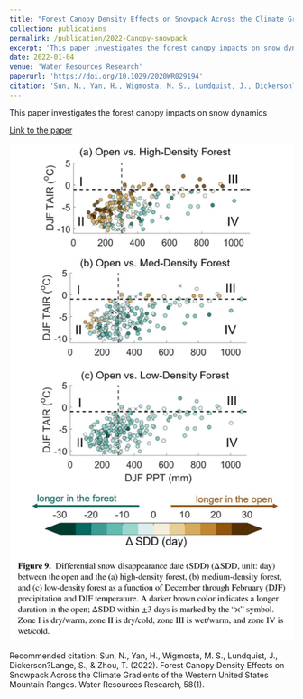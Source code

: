 ```yaml
---
title: "Forest Canopy Density Effects on Snowpack Across the Climate Gradients of the Western United States Mountain Ranges"
collection: publications
permalink: /publication/2022-Canopy-snowpack
excerpt: 'This paper investigates the forest canopy impacts on snow dynamics'
date: 2022-01-04
venue: 'Water Resources Research'
paperurl: 'https://doi.org/10.1029/2020WR029194'
citation: 'Sun, N., Yan, H., Wigmosta, M. S., Lundquist, J., Dickerson?Lange, S., &amp; Zhou, T. (2022). Forest Canopy Density Effects on Snowpack Across the Climate Gradients of the Western United States Mountain Ranges. Water Resources Research, 58(1). '
---
```

This paper investigates the forest canopy impacts on snow dynamics

[Link to the paper](https://doi.org/10.1029/2020WR029194)

![image](../images/papers/2022-Canopy-snowpack.png)

Recommended citation: Sun, N., Yan, H., Wigmosta, M. S., Lundquist, J., Dickerson?Lange, S., & Zhou, T. (2022). Forest Canopy Density Effects on Snowpack Across the Climate Gradients of the Western United States Mountain Ranges. Water Resources Research, 58(1). 